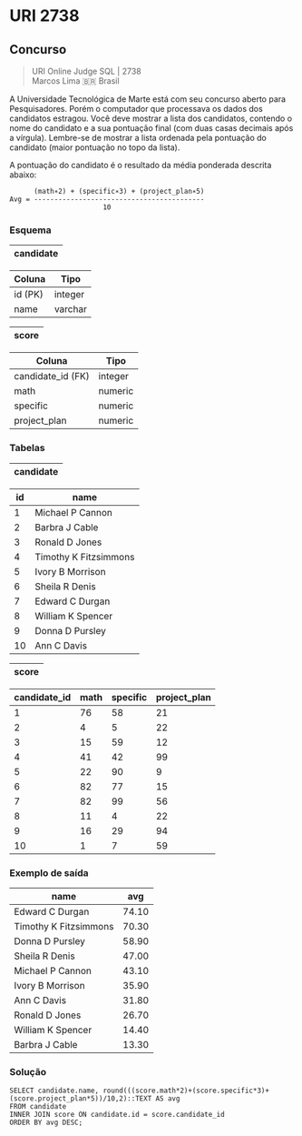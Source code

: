 # URI 2738

## Concurso

>URI Online Judge SQL | 2738  
>Marcos Lima :brazil: Brasil

A Universidade Tecnológica de Marte está com seu concurso aberto para Pesquisadores. Porém o computador que processava os dados dos candidatos estragou. Você deve mostrar a lista dos candidatos, contendo o nome do candidato e a sua pontuação final (com duas casas decimais após a vírgula). Lembre-se de mostrar a lista ordenada pela pontuação do candidato (maior pontuação no topo da lista).  

A pontuação do candidato é o resultado da média ponderada descrita abaixo:  

```"
      (math∗2) + (specific∗3) + (project_plan∗5)
Avg = ------------------------------------------
                       10
```

### Esquema

| candidate |
| --------- |

| Coluna  | Tipo    |
| ------- | ------- |
| id (PK) | integer |
| name    | varchar |

| score |
| ----- |

| Coluna            | Tipo    |
| ----------------- | ------- |
| candidate_id (FK) | integer |
| math              | numeric |
| specific          | numeric |
| project_plan      | numeric |

### Tabelas

| candidate |
| --------- |

| id  | name                  |
| --- | --------------------- |
| 1   | Michael P Cannon      |
| 2   | Barbra J Cable        |
| 3   | Ronald D Jones        |
| 4   | Timothy K Fitzsimmons |
| 5   | Ivory B Morrison      |
| 6   | Sheila R Denis        |
| 7   | Edward C Durgan       |
| 8   | William K Spencer     |
| 9   | Donna D Pursley       |
| 10  | Ann C Davis           |

| score |
| ----- |

| candidate_id | math | specific | project_plan |
| ------------ | ---- | -------- | ------------ |
| 1            | 76   | 58       | 21           |
| 2            | 4    | 5        | 22           |
| 3            | 15   | 59       | 12           |
| 4            | 41   | 42       | 99           |
| 5            | 22   | 90       | 9            |
| 6            | 82   | 77       | 15           |
| 7            | 82   | 99       | 56           |
| 8            | 11   | 4        | 22           |
| 9            | 16   | 29       | 94           |
| 10           | 1    | 7        | 59           |

### Exemplo de saída

| name                  | avg   |
| --------------------- | ----- |
| Edward C Durgan       | 74.10 |
| Timothy K Fitzsimmons | 70.30 |
| Donna D Pursley       | 58.90 |
| Sheila R Denis        | 47.00 |
| Michael P Cannon      | 43.10 |
| Ivory B Morrison      | 35.90 |
| Ann C Davis           | 31.80 |
| Ronald D Jones        | 26.70 |
| William K Spencer     | 14.40 |
| Barbra J Cable        | 13.30 |

### Solução

```"
SELECT candidate.name, round(((score.math*2)+(score.specific*3)+(score.project_plan*5))/10,2)::TEXT AS avg
FROM candidate
INNER JOIN score ON candidate.id = score.candidate_id
ORDER BY avg DESC;
```
